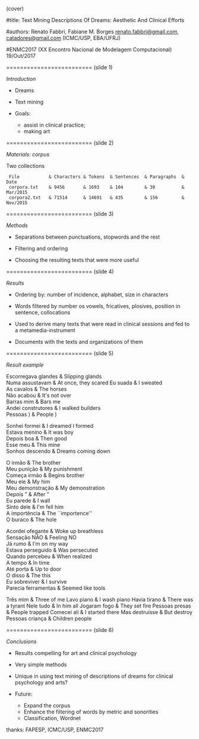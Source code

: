 (cover)


#title:
Text Mining Descriptions Of Dreams: Aesthetic And Clinical Efforts

#authors:
Renato Fabbri, Fabiane M. Borges
renato.fabbri@gmail.com, catadores@gmail.com
(ICMC/USP, EBA/UFRJ)

#ENMC2017
(XX Encontro Nacional de Modelagem Computacional)
19/Out/2017


















=========================
(slide 1)

*Introduction*

* Dreams

* Text mining

* Goals:
  - assist in clinical practice;
  - making art








=========================
(slide 2)

*Materials: corpus*

Two collections

     File           & Characters & Tokens  & Sentences  & Paragraphs  & Date
     corpora.txt    & 9456       & 1693    & 104        & 30          & Mar/2015
     corpora2.txt   & 71514      & 14691   & 435        & 156         & Nov/2015














=========================
(slide 3)

*Methods*

- Separations between punctuations, stopwords and the rest

- Filtering and ordering

- Choosing the resulting texts that were more useful










=========================
(slide 4)

*Results*

* Ordering by: number of incidence, alphabet, size in characters

* Words filtered by number os vowels, fricatives, plosives, position
in sentence, collocations

* Used to derive many texts that were read in clinical sessions
and fed to a metamedia-instrument

* Documents with the texts and organizations of them



=========================
(slide 5)

*Result example*

Escorregava glandes     & Slipping glands     
Numa assustavam         & At once, they scared
Eu suada                & I sweated           
As cavalos              & The horses          
Não acabou              & It's not over       
Barras mim              & Bars me             
Andei construtores      & I walked builders   
Pessoas )               & People  )           

Sonhei formei           & I dreamed I formed  
Estava menino           & It was boy          
Depois boa              & Then good           
Esse meu                & This mine           
Sonhos descendo         & Dreams coming down  

O irmão                 & The brother         
Meu punição             & My punishment       
Começa irmão            & Begins brother      
Meu ele                 & My him              
Meu demonstração        & My demonstration    
Depois ”                & After "             
Eu parede               & I wall              
Sinto dele              & I'm fell him        
A importência           & The ``importence''  
O buraco                & The hole            

Acordei ofegante        & Woke up breathless  
Sensação NÃO            & Feeling NO          
Já rumo                 & I'm on my way       
Estava perseguido       & Was persecuted      
Quando percebeu         & When realized       
A tempo                 & In time             
Até porta               & Up to door          
O disso                 & The this            
Eu sobreviver           & I survive           
Parecia ferramentas     & Seemed like tools   

Três mim                & Three of me
Lavo piano              & I wash piano
Havia tirano            & There was a tyrant
Nele tudo               & In him all
Jogaram fogo            & They set fire
Pessoas presas          &  People trapped
Comecei ali             & I started there
Mas destruísse          & But destroy
Pessoas criança         & Children people



 


=========================
(slide 6)

*Conclusions*

* Results compelling for art and clinical psychology

* Very simple methods

* Unique in using text mining of descriptions of dreams for
clinical psychology and arts?

* Future:
  - Expand the corpus
  - Enhance the filtering of words by metric and sonorities
  - Classification, Wordnet

thanks: FAPESP, ICMC/USP, ENMC2017
